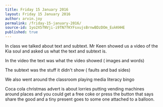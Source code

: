 ```yaml
---
title: Friday 15 January 2016
layout: Friday 15 January 2016
author: arvin.joy
permalink: /friday-15-january-2016/
source-id: 1yo2X5fNVji-i9TN7fKYFsxujsBrnwBDzDOm_EukKHHE
published: true
---
```

In class we talked about text and subtext. Mr Keen showed us a video of the Kia soul and asked us what the text and subtext is.

In the video the text was what the video showed ( images and words) 

The subtext was the stuff it didn't show ( faults and bad sides)

We also went around the classroom playing media literacy bingo

Coca cola christmas advert is about lorries putting vending machines around places and you could get a free coke or press the button that says share the good and a tiny present goes to some one attached to a balloon.


